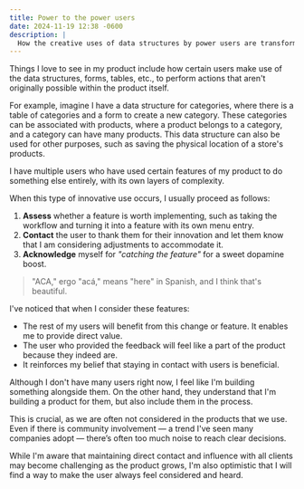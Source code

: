 ```yaml
---
title: Power to the power users
date: 2024-11-19 12:38 -0600
description: |
  How the creative uses of data structures by power users are transforming and inspiring new features in my product
---
```


Things I love to see in my product include how certain users make use of the data structures, forms, tables, etc., to perform actions that aren't originally possible within the product itself.

For example, imagine I have a data structure for categories, where there is a table of categories and a form to create a new category. These categories can be associated with products, where a product belongs to a category, and a category can have many products. This data structure can also be used for other purposes, such as saving the physical location of a store's products.

I have multiple users who have used certain features of my product to do something else entirely, with its own layers of complexity.

When this type of innovative use occurs, I usually proceed as follows:

1. **Assess** whether a feature is worth implementing, such as taking the workflow and turning it into a feature with its own menu entry.
1. **Contact** the user to thank them for their innovation and let them know that I am considering adjustments to accommodate it.
1. **Acknowledge** myself for _"catching the feature"_ for a sweet dopamine boost.

> "ACA," ergo "acá," means "here" in Spanish, and I think that's beautiful.

I've noticed that when I consider these features:

- The rest of my users will benefit from this change or feature. It enables me to provide direct value.
- The user who provided the feedback will feel like a part of the product because they indeed are.
- It reinforces my belief that staying in contact with users is beneficial.

Although I don't have many users right now, I feel like I'm building something alongside them. On the other hand, they understand that I'm building a product for them, but also include them in the process.

This is crucial, as we are often not considered in the products that we use. Even if there is community involvement — a trend I've seen many companies adopt — there’s often too much noise to reach clear decisions.

While I'm aware that maintaining direct contact and influence with all clients may become challenging as the product grows, I'm also optimistic that I will find a way to make the user always feel considered and heard.
